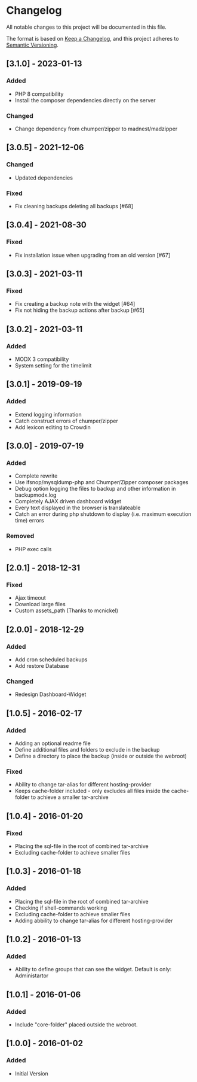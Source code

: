 # Changelog

All notable changes to this project will be documented in this file.

The format is based on [Keep a Changelog](https://keepachangelog.com/en/1.1.0/),
and this project adheres to [Semantic Versioning](https://semver.org/spec/v2.0.0.html).

## [3.1.0] - 2023-01-13

### Added

- PHP 8 compatibility
- Install the composer dependencies directly on the server

### Changed

- Change dependency from chumper/zipper to madnest/madzipper

## [3.0.5] - 2021-12-06

### Changed

- Updated dependencies

### Fixed

- Fix cleaning backups deleting all backups [#68]

## [3.0.4] - 2021-08-30

### Fixed

- Fix installation issue when upgrading from an old version [#67]

## [3.0.3] - 2021-03-11

### Fixed

- Fix creating a backup note with the widget [#64]
- Fix not hiding the backup actions after backup [#65]

## [3.0.2] - 2021-03-11

### Added

- MODX 3 compatibility
- System setting for the timelimit

## [3.0.1] - 2019-09-19

### Added

- Extend logging information
- Catch construct errors of chumper/zipper
- Add lexicon editing to Crowdin

## [3.0.0] - 2019-07-19

### Added

- Complete rewrite
- Use ifsnop/mysqldump-php and Chumper/Zipper composer packages
- Debug option logging the files to backup and other information in backupmodx.log
- Completely AJAX driven dashboard widget
- Every text displayed in the browser is translateable
- Catch an error during php shutdown to display (i.e. maximum execution time) errors

### Removed

- PHP exec calls

## [2.0.1] - 2018-12-31

### Fixed

- Ajax timeout
- Download large files
- Custom assets_path (Thanks to mcnickel)

## [2.0.0] - 2018-12-29

### Added

- Add cron scheduled backups
- Add restore Database

### Changed

- Redesign Dashboard-Widget

## [1.0.5] - 2016-02-17

### Added

- Adding an optional readme file
- Define additional files and folders to exclude in the backup
- Define a directory to place the backup (inside or outside the webroot)

### Fixed

- Ability to change tar-alias for different hosting-provider
- Keeps cache-folder included - only excludes all files inside the cache-folder to achieve a smaller tar-archive

## [1.0.4] - 2016-01-20

### Fixed

- Placing the sql-file in the root of combined tar-archive
- Excluding cache-folder to achieve smaller files

## [1.0.3] - 2016-01-18

### Added

- Placing the sql-file in the root of combined tar-archive
- Checking if shell-commands working
- Excluding cache-folder to achieve smaller files
- Adding abbility to change tar-alias for different hosting-provider

## [1.0.2] - 2016-01-13

### Added

- Ability to define groups that can see the widget. Default is only: Administartor

## [1.0.1] - 2016-01-06

### Added

- Include "core-folder" placed outside the webroot.

## [1.0.0] - 2016-01-02

### Added

- Initial Version
